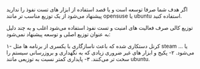 اگر هدف شما صرفا توسعه است و یا قصد استفاده از ابزار های تست نفوذ را ندارید پیشنهاد می‌شود از یک توزیع مناسب تر مانند opensuse یا ubuntu استفاده کنید.

توزیع کالی صرف فعالیت های امنیت و تست نفوذ استفاده می‌شود اغلب و به چند دلیل به عنوان توزیع اصلی و توسعه پیشنهاد نمی‌شود:

۱- کرنل دستکاری شده که باعث ناسازگاری با یکسری از برنامه ها مثل steam یا ... می‌شود.
۲- پکیج و ابزار های غیر ضروری زیادی که به نگهداری و بروزرسانی سیستم را سخت تر می‌کنند.
۳- پایداری کمتر نسبت به توزیعی مانند ubuntu.